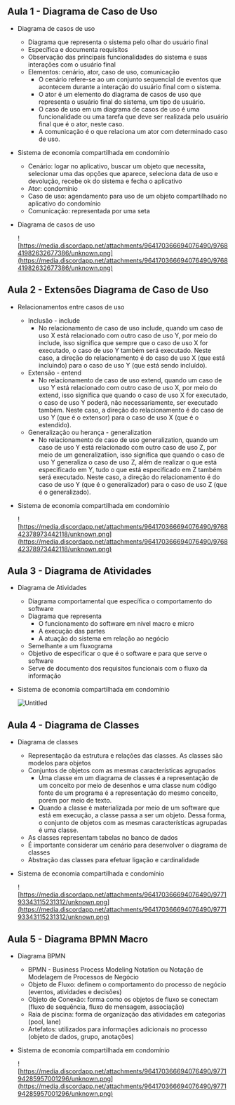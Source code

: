 ## Aula 1 - Diagrama de Caso de Uso

- Diagrama de casos de uso
    - Diagrama que representa o sistema pelo olhar do usuário final
    - Específica e documenta requisitos
    - Observação das principais funcionalidades do sistema e suas interações com o usuário final
    - Elementos: cenário, ator, caso de uso, comunicação
        - O cenário refere-se ao um conjunto sequencial de eventos que acontecem durante a interação do usuário final com o sistema.
        - O ator é um elemento do diagrama de casos de uso que representa o usuário final do sistema, um tipo de usuário.
        - O caso de uso em um diagrama de casos de uso é uma funcionalidade ou uma tarefa que deve ser realizada pelo usuário final que é o ator, neste caso.
        - A comunicação é o que relaciona um ator com determinado caso de uso.
- Sistema de economia compartilhada em condomínio
    - Cenário: logar no aplicativo, buscar um objeto que necessita, selecionar uma das opções que aparece, seleciona data de uso e devolução, recebe ok do sistema e fecha o aplicativo
    - Ator: condomínio
    - Caso de uso: agendamento para uso de um objeto compartilhado no aplicativo do condomínio
    - Comunicação: representada por uma seta
- Diagrama de casos de uso
    
    ![https://media.discordapp.net/attachments/964170366694076490/976841982632677386/unknown.png](https://media.discordapp.net/attachments/964170366694076490/976841982632677386/unknown.png)
    

## Aula 2 - Extensões Diagrama de Caso de Uso

- Relacionamentos entre casos de uso
    - Inclusão - include
        - No relacionamento de caso de uso include, quando um caso de uso X está relacionado com outro caso de uso Y, por meio do include, isso significa que sempre que o caso de uso X for executado, o caso de uso Y também será executado. Neste caso, a direção do relacionamento é do caso de uso X (que está incluindo) para o caso de uso Y (que está sendo incluído).
    - Extensão - entend
        - No relacionamento de caso de uso extend, quando um caso de uso Y está relacionado com outro caso de uso X, por meio do extend, isso significa que quando o caso de uso X for executado, o caso de uso Y poderá, não necessariamente, ser executado também. Neste caso, a direção do relacionamento é do caso de uso Y (que é o extensor) para o caso de uso X (que é o estendido).
    - Generalização ou herança - generalization
        - No relacionamento de caso de uso generalization, quando um caso de uso Y está relacionado com outro caso de uso Z, por meio de um generalizatiion, isso significa que quando o caso de uso Y generaliza o caso de uso Z, além de realizar o que está especificado em Y, tudo o que está especificado em Z também será executado. Neste caso, a direção do relacionamento é do caso de uso Y (que é o generalizador) para o caso de uso Z (que é o generalizado).
- Sistema de economia compartilhada em condomínio
    
    ![https://media.discordapp.net/attachments/964170366694076490/976842378973442118/unknown.png](https://media.discordapp.net/attachments/964170366694076490/976842378973442118/unknown.png)
    

## Aula 3 - Diagrama de Atividades

- Diagrama de Atividades
    - Diagrama comportamental que específica o comportamento do software
    - Diagrama que representa
        - O funcionamento do software em nível macro e micro
        - A execução das partes
        - A atuação do sistema em relação ao negócio
    - Semelhante a um fluxograma
    - Objetivo de especificar o que é o software e para que serve o software
    - Serve de documento dos requisitos funcionais com o fluxo da informação
- Sistema de economia compartilhada em condomínio
    
    ![Untitled](https://media.discordapp.net/attachments/964170366694076490/977192622202454036/unknown.png)
    

## Aula 4 - Diagrama de Classes

- Diagrama de classes
    - Representação da estrutura e relações das classes. As classes são modelos para objetos
    - Conjuntos de objetos com as mesmas características agrupados
        - Uma classe em um diagrama de classes é a representação de um conceito por meio de desenhos e uma classe num código fonte de um programa é a representação do mesmo conceito, porém por meio de texto.
        - Quando a classe é materializada por meio de um software que está em execução, a classe passa a ser um objeto. Dessa forma, o conjunto de objetos com as mesmas características agrupadas é uma classe.
    - As classes representam tabelas no banco de dados
    - É importante considerar um cenário para desenvolver o diagrama de classes
    - Abstração das classes para efetuar ligação e cardinalidade
- Sistema de economia compartilhada e condomínio
    
    ![https://media.discordapp.net/attachments/964170366694076490/977193343115231312/unknown.png](https://media.discordapp.net/attachments/964170366694076490/977193343115231312/unknown.png)
    

## Aula 5 - Diagrama BPMN Macro

- Diagrama BPMN
    - BPMN - Business Process Modeling Notation ou Notação de Modelagem de Processos de Negócio
    - Objeto de Fluxo: definem o comportamento do processo de negócio (eventos, atividades e decisões)
    - Objeto de Conexão: forma como os objetos de fluxo se conectam (fluxo de sequência, fluxo de mensagem, associação)
    - Raia de piscina: forma de organização das atividades em categorias (pool, lane)
    - Artefatos: utilizados para informações adicionais no processo (objeto de dados, grupo, anotações)
- Sistema de economia compartilhada em condomínio
    
    ![https://media.discordapp.net/attachments/964170366694076490/977194285957001296/unknown.png](https://media.discordapp.net/attachments/964170366694076490/977194285957001296/unknown.png)